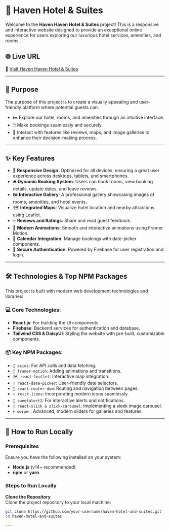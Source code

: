 # 🏨 Haven Hotel & Suites

Welcome to the **Haven Haven Hotel & Suites** project! This is a responsive and interactive website designed to provide an exceptional online experience for users exploring our luxurious hotel services, amenities, and rooms.

## 🌐 Live URL
🔗 [Visit Haven Haven Hotel & Suites](https://haven-hotel-and-suites.web.app)

---

## 📖 Purpose
The purpose of this project is to create a visually appealing and user-friendly platform where potential guests can:
- 🛏️ Explore our hotel, rooms, and amenities through an intuitive interface.
- 🖱️ Make bookings seamlessly and securely.
- 🌟 Interact with features like reviews, maps, and image galleries to enhance their decision-making process.

---

## ✨ Key Features
- 📱 **Responsive Design**: Optimized for all devices, ensuring a great user experience across desktops, tablets, and smartphones.
- 🛎️ **Dynamic Booking System**: Users can book rooms, view booking details, update dates, and leave reviews.
- 🖼️ **Interactive Gallery**: A professional gallery showcasing images of rooms, amenities, and hotel events.
- 🗺️ **Integrated Maps**: Visualize hotel location and nearby attractions using Leaflet.
- ⭐ **Reviews and Ratings**: Share and read guest feedback.
- 🎥 **Modern Animations**: Smooth and interactive animations using Framer Motion.
- 📅 **Calendar Integration**: Manage bookings with date-picker components.
- 🔐 **Secure Authentication**: Powered by Firebase for user registration and login.

---

## 🛠️ Technologies & Top NPM Packages
This project is built with modern web development technologies and libraries:

### 💻 Core Technologies:
- **React.js**: For building the UI components.
- **Firebase**: Backend services for authentication and database.
- **Tailwind CSS & DaisyUI**: Styling the website with pre-built, customizable components.

### 📦 Key NPM Packages:
- `📡 axios`: For API calls and data fetching.
- `💃 framer-motion`: Adding animations and transitions.
- `🗺️ react-leaflet`: Interactive map integration.
- `📆 react-date-picker`: User-friendly date selectors.
- `🧭 react-router-dom`: Routing and navigation between pages.
- `⭐ react-icons`: Incorporating modern icons seamlessly.
- `🎉 sweetalert2`: For interactive alerts and notifications.
- `📸 react-slick & slick-carousel`: Implementing a sleek image carousel.
- `🌀 swiper`: Advanced, modern sliders for galleries and features.

---

## 🏃 How to Run Locally

### Prerequisites
Ensure you have the following installed on your system:
- **Node.js** (v14+ recommended)
- **npm** or **yarn**

### Steps to Run Locally

**Clone the Repository**  
   Clone the project repository to your local machine:
   ```bash
   git clone https://github.com/your-username/haven-hotel-and-suites.git
   cd haven-hotel-and-suites

---
